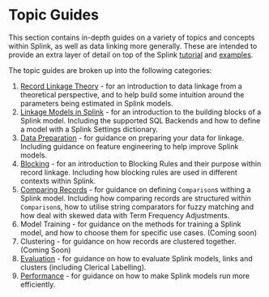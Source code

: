 # Topic Guides

This section contains in-depth guides on a variety of topics and concepts within Splink, as well as data linking more generally. These are intended to provide an extra layer of detail on top of the Splink [tutorial](../demos/tutorials/00_Tutorial_Introduction.ipynb) and [examples](../demos/examples/examples_index.md).

The topic guides are broken up into the following categories:

1. [Record Linkage Theory](theory/record_linkage.md) - for an introduction to data linkage from a theoretical perspective, and to help build some intuition around the parameters being estimated in Splink models.  
2. [Linkage Models in Splink](splink_fundamentals/backends/backends.md) - for an introduction to the building blocks of a Splink model. Including the supported SQL Backends and how to define a model with a Splink Settings dictionary.
3. [Data Preparation](data_preparation/feature_engineering.md) - for guidance on preparing your data for linkage. Including guidance on feature engineering to help improve Splink models. 
4. [Blocking](blocking/blocking_rules.md) - for an introduction to Blocking Rules and their purpose within record linkage. Including how blocking rules are used in different contexts within Splink.
5. [Comparing Records](comparisons/customising_comparisons.ipynb) - for guidance on defining `Comparison`s withing a Splink model. Including how comparing records are structured within `Comparison`s, how to utilise string comparators for fuzzy matching and how deal with skewed data with Term Frequency Adjustments.
6. Model Training - for guidance on the methods for training a Splink model, and how to choose them for specific use cases. (Coming soon)
7. Clustering - for guidance on how records are clustered together. (Coming Soon)
8. [Evaluation](./evaluation/overview.md) - for guidance on how to evaluate Splink models, links and clusters (including Clerical Labelling). 
9. [Performance](performance/drivers_of_performance.md) - for guidance on how to make Splink models run more efficiently.
